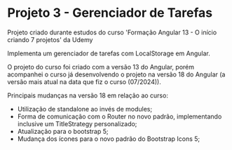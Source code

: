 # Projeto 3 - Gerenciador de Tarefas

Projeto criado durante estudos do curso 'Formação Angular 13 - O início criando 7 projetos' da Udemy

Implementa um gerenciador de tarefas com LocalStorage em Angular.

O projeto do curso foi criado com a versão 13 do Angular, porém acompanhei o curso já desenvolvendo o projeto na versão 18 do Angular (a versão mais atual na data que fiz o curso (07/2024)).

Principais mudanças na versão 18 em relação ao curso:

- Utilização de standalone ao invés de modules;
- Forma de comunicação com o Router no novo padrão, implementando inclusive um TitleStrategy personalizado;
- Atualização para o bootstrap 5;
- Mudança dos ícones para o novo padrão do Bootstrap Icons 5;
